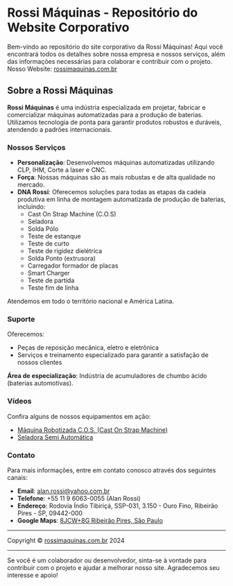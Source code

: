 # Rossi Máquinas - Repositório do Website Corporativo

Bem-vindo ao repositório do site corporativo da Rossi Máquinas! Aqui você encontrará todos os detalhes sobre nossa empresa e nossos serviços, além das informações necessárias para colaborar e contribuir com o projeto.
Nosso Website: [rossimaquinas.com.br](http://rossimaquinas.com.br)


## Sobre a Rossi Máquinas

**Rossi Máquinas** é uma indústria especializada em projetar, fabricar e comercializar máquinas automatizadas para a produção de baterias. Utilizamos tecnologia de ponta para garantir produtos robustos e duráveis, atendendo a padrões internacionais.

### Nossos Serviços

- **Personalização**: Desenvolvemos máquinas automatizadas utilizando CLP, IHM, Corte a laser e CNC.
- **Força**: Nossas máquinas são as mais robustas e de alta qualidade no mercado.
- **DNA Rossi**: Oferecemos soluções para todas as etapas da cadeia produtiva em linha de montagem automatizada de produção de baterias, incluindo:
  - Cast On Strap Machine (C.O.S)
  - Seladora
  - Solda Pólo
  - Teste de estanque
  - Teste de curto
  - Teste de rigidez dielétrica
  - Solda Ponto (extrusora)
  - Carregador formador de placas
  - Smart Charger
  - Teste de partida
  - Teste fim de linha

Atendemos em todo o território nacional e América Latina.

### Suporte

Oferecemos:
- Peças de reposição mecânica, eletro e eletrônica
- Serviços e treinamento especializado para garantir a satisfação de nossos clientes

**Área de especialização**: Indústria de acumuladores de chumbo ácido (baterias automotivas).

### Vídeos

Confira alguns de nossos equipamentos em ação:
- [Máquina Robotizada C.O.S. (Cast On Strap Machine)](URL_DO_VIDEO)
- [Seladora Semi Automática](URL_DO_VIDEO)

### Contato

Para mais informações, entre em contato conosco através dos seguintes canais:

- **Email**: [alan.rossi@yahoo.com.br](mailto:alan.rossi@yahoo.com.br)
- **Telefone**: +55 11 9 6063-0055 (Alan Rossi)
- **Endereço**:
  Rodovia Índio Tibiriçá, SSP-031, 3.150 - Ouro Fino, Ribeirão Pires - SP, 09442-000
- **Google Maps**: [8JCW+8G Ribeirão Pires, São Paulo](https://www.google.com/maps/place/8JCW+8G+Ribeir%C3%A3o+Pires,+S%C3%A3o+Paulo)

---

Copyright © [rossimaquinas.com.br](http://rossimaquinas.com.br) 2024

---

Se você é um colaborador ou desenvolvedor, sinta-se à vontade para contribuir com o projeto e ajudar a melhorar nosso site. Agradecemos seu interesse e apoio!
